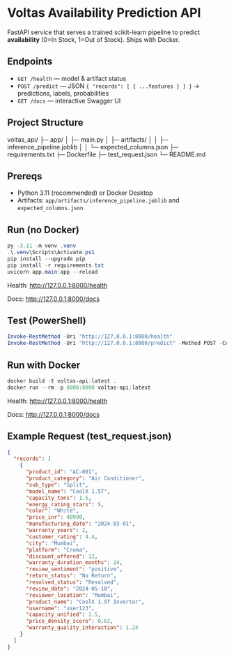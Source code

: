 # Voltas Availability Prediction API

FastAPI service that serves a trained scikit-learn pipeline to predict **availability** (0=In Stock, 1=Out of Stock). Ships with Docker.

## Endpoints
- `GET /health` — model & artifact status
- `POST /predict` — JSON `{ "records": [ { ...features } ] }` → predictions, labels, probabilities
- `GET /docs` — interactive Swagger UI

## Project Structure
voltas_api/
├─ app/
│ ├─ main.py
│ ├─ artifacts/
│ │ ├─ inference_pipeline.joblib
│ │ └─ expected_columns.json
├─ requirements.txt
├─ Dockerfile
├─ test_request.json
└─ README.md

## Prereqs
- Python 3.11 (recommended) or Docker Desktop
- Artifacts: `app/artifacts/inference_pipeline.joblib` and `expected_columns.json`

## Run (no Docker)
```powershell
py -3.11 -m venv .venv
.\.venv\Scripts\Activate.ps1
pip install --upgrade pip
pip install -r requirements.txt
uvicorn app.main:app --reload
```

Health: http://127.0.0.1:8000/health

Docs: http://127.0.0.1:8000/docs

## Test (PowerShell)
```powershell
Invoke-RestMethod -Uri "http://127.0.0.1:8000/health"
Invoke-RestMethod -Uri "http://127.0.0.1:8000/predict" -Method POST -ContentType "application/json" -Body (Get-Content .\test_request.json -Raw)
```

## Run with Docker
```powershell
docker build -t voltas-api:latest .
docker run --rm -p 8000:8000 voltas-api:latest
```
Health: http://127.0.0.1:8000/health

Docs: http://127.0.0.1:8000/docs

## Example Request (test_request.json)
```json
{
  "records": [
    {
      "product_id": "AC-001",
      "product_category": "Air Conditioner",
      "sub_type": "Split",
      "model_name": "CoolX 1.5T",
      "capacity_tons": 1.5,
      "energy_rating_stars": 5,
      "color": "White",
      "price_inr": 40990,
      "manufacturing_date": "2024-03-01",
      "warranty_years": 2,
      "customer_rating": 4.4,
      "city": "Mumbai",
      "platform": "Croma",
      "discount_offered": 12,
      "warranty_duration_months": 24,
      "review_sentiment": "positive",
      "return_status": "No Return",
      "resolved_status": "Resolved",
      "review_date": "2024-05-10",
      "reviewer_location": "Mumbai",
      "product_name": "CoolX 1.5T Inverter",
      "username": "user123",
      "capacity_unified": 1.5,
      "price_density_score": 0.62,
      "warranty_quality_interaction": 1.24
    }
  ]
}